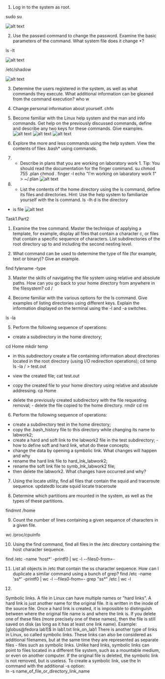 1) Log in to the system as root.

sudo su


![alt text](https://github.com/allozavrr/SoftServeDevOps/blob/main/Linux/Screens/VirtualBox_Ubuntu_06_04_2022_15_47_46.png "sudo su")

2) Use the passwd command to change the password. Examine the basic  parameters of the command. What system file does it change *?

ls -lt


![alt text](https://github.com/allozavrr/SoftServeDevOps/blob/main/Linux/Screens/VirtualBox_Ubuntu_12_04_2022_01_50_45.png "ls -lt")

/etc/shadow


![alt text](https://github.com/allozavrr/SoftServeDevOps/blob/main/Linux/Screens/VirtualBox_Ubuntu_12_04_2022_01_51_28.png "/etc/shadow")


3) Determine the users registered in the system, as well as what commands they  execute. What additional information can be gleaned from the command  execution? 
who
w


4) Change personal information about yourself. 
chfn

5) Become familiar with the Linux help system and the man and info commands.  Get help on the previously discussed commands, define and describe any two  keys for these commands. Give examples. 
![alt text](https://github.com/allozavrr/SoftServeDevOps/blob/main/Linux/Screens/VirtualBox_Ubuntu_06_04_2022_15_54_44.png "man")
![alt text](https://github.com/allozavrr/SoftServeDevOps/blob/main/Linux/Screens/VirtualBox_Ubuntu_06_04_2022_15_54_25.png "man")
![alt text](https://github.com/allozavrr/SoftServeDevOps/blob/main/Linux/Screens/VirtualBox_Ubuntu_06_04_2022_15_53_31.png "man man")


6) Explore the more and less commands using the help system. View the contents  of files .bash* using commands. 


7) * Describe in plans that you are working on laboratory work 1. Tip: You should  read the documentation for the finger command. 
su
chmod 755 .plan 
chmod .
finger -l
echo "I'm working on labaratory work 1" > ~/.plan
![alt text](https://github.com/allozavrr/SoftServeDevOps/blob/main/Linux/Screens/VirtualBox_Ubuntu_11_04_2022_14_41_35.png "echo")



8) * List the contents of the home directory using the ls command, define its files  and directories. Hint: Use the help system to familiarize yourself with the ls  command. 
ls -lh
d is the directory
- is file 
![alt text](https://github.com/allozavrr/SoftServeDevOps/blob/main/Linux/Screens/VirtualBox_Ubuntu_12_04_2022_02_17_09.png "ls -lh")

Task1.Part2 
1) Examine the tree command. Master the technique of applying a template, for  example, display all files that contain a character c, or files that contain a  specific sequence of characters. List subdirectories of the root directory up to  and including the second nesting level. 

2) What command can be used to determine the type of file (for example, text or  binary)? Give an example. 

find fylename -type

3) Master the skills of navigating the file system using relative and absolute paths.  How can you go back to your home directory from anywhere in the filesystem?
 cd /
 
4) Become familiar with the various options for the ls command. Give examples  of listing directories using different keys. Explain the information displayed on  the terminal using the -l and -a switches. 

ls -la

5) Perform the following sequence of operations: 
- create a subdirectory in the home directory; 

cd Home
mkdir temp

- in this subdirectory create a file containing information about directories  located in the root directory (using I/O redirection operations); 
cd temp
ls -la / > test.out 

- view the created file; 
cat test.out

- copy the created file to your home directory using relative and absolute  addressing.
 cp Home
 

- delete the previously created subdirectory with the file requesting removal; - delete the file copied to the home directory. 
rmdir
cd
rm

6) Perform the following sequence of operations: 
- create a subdirectory test in the home directory;
- copy the .bash_history file to this directory while changing its name to  labwork2; 
- create a hard and soft link to the labwork2 file in the test subdirectory; - how to define soft and hard link, what do these 
concepts; 
- change the data by opening a symbolic link. What changes will happen and  why 
- rename the hard link file to hard_lnk_labwork2; 
- rename the soft link file to symb_lnk_labwork2 file; 
- then delete the labwork2. What changes have occurred and why? 

7) Using the locate utility, find all files that contain the squid and traceroute  sequence. 
updatedb
locate squid
locate traceroute

8) Determine which partitions are mounted in the system, as well as the types of  these partitions.

findmnt /home

9) Count the number of lines containing a given sequence of characters in a given  file. 

wc /proc/cpuinfo 

10) Using the find command, find all files in the /etc directory containing the  host character sequence. 

find /etc -name 'host*' -printf0 | wc -l --files0-from=-

11) List all objects in /etc that contain the ss character sequence. How can I  duplicate a similar command using a bunch of grep?
find /etc -name 'ss*' -printf0 | wc -l --files0-from=-
grep "ss*" /etc | wc -l
 
12) 








Symbolic links. A file in Linux can have multiple names or "hard links". 
A hard link is just another name for the original file. It is written in the inode of the source file. Once a hard link is created, it is impossible to distinguish between where the original file name is and where the link is. If you delete one of these files (more precisely one of these names), then the file is still saved on disk (as long as it has at least one link name). 
Example: 
[globus@fedora lab1]$ ln lab1.txt link_on_lab1 
There is another type of links in Linux, so called symbolic links. These links can also be considered as additional filenames, but at the same time they are represented as separate files - files such as symbolic links. Unlike hard links, symbolic links can point to files located in a different file system, such as a mountable medium, or even on another computer. If the original file is deleted, the symbolic link is not removed, but is useless. 
To create a symbolic link, use the ln command with the additional -s option:  
ln -s name_of_file_or_directory_link_name

